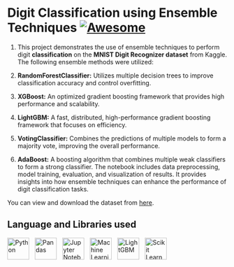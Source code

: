 # Digit Classification using Ensemble Techniques [![Awesome](https://cdn.jsdelivr.net/gh/sindresorhus/awesome@d7305f38d29fed78fa85652e3a63e154dd8e8829/media/badge.svg)](https://github.com/sindresorhus/awesome#readme)

1. This project demonstrates the use of ensemble techniques to perform digit **classification** on the **MNIST Digit Recognizer dataset** from Kaggle. The following ensemble methods were utilized:

1. **RandomForestClassifier:** Utilizes multiple decision trees to improve classification accuracy and control overfitting.
1. **XGBoost:** An optimized gradient boosting framework that provides high performance and scalability.
1. **LightGBM:** A fast, distributed, high-performance gradient boosting framework that focuses on efficiency.
1. **VotingClassifier:** Combines the predictions of multiple models to form a majority vote, improving the overall performance.
1. **AdaBoost:** A boosting algorithm that combines multiple weak classifiers to form a strong classifier. 
The notebook includes data preprocessing, model training, evaluation, and visualization of results. It provides insights into how ensemble techniques can enhance the performance of digit classification tasks.

You can view and download the dataset from [here](https://www.kaggle.com/datasets/animatronbot/mnist-digit-recognizer).

## Language and Libraries used
<img align="left" alt="Python" width="50px" src="https://imgs.search.brave.com/8-8oAD6jzHKqO6WTV6XaQ1AJZO_DITrF0uoAVo5dlfo/rs:fit:500:0:0/g:ce/aHR0cHM6Ly9zMy5k/dWFsc3RhY2sudXMt/ZWFzdC0yLmFtYXpv/bmF3cy5jb20vcHl0/aG9uZG90b3JnLWFz/c2V0cy9tZWRpYS9j/b21tdW5pdHkvbG9n/b3MvcHl0aG9uLWxv/Z28tb25seS5wbmc" style="padding-right:10px;" />
<img align="left" alt="Pandas" width="50px" src="https://numfocus.org/wp-content/uploads/2016/07/pandas-logo-300.png" style="padding-right:10px;" />
<img align="left" alt="Jupyter Notebook" width="50px" src="https://imgs.search.brave.com/4EmYC1AfgR85pGtDtAiWdobPZ-516SyICT2bao0t0jg/rs:fit:500:0:0/g:ce/aHR0cHM6Ly9yYXcu/Z2l0aHVidXNlcmNv/bnRlbnQuY29tL2dp/dGh1Yi9leHBsb3Jl/L2E0NjkxZjA0ZmYy/MTljMWMyYWEwMmZj/NjFmZGE0MWFhNDNm/MTQ1OWEvdG9waWNz/L2p1cHl0ZXItbm90/ZWJvb2svanVweXRl/ci1ub3RlYm9vay5w/bmc" style="padding-right:10px;" />
<img align="left" alt="Machine Learning" width="50px" src="https://t4.ftcdn.net/jpg/03/98/18/19/240_F_398181949_BudYmmAeTPJwDz6HMxwf1PL3ZNIblohm.jpg" style="padding-right:10px;" />
<img align="left" alt="LightGBM" width="50px" src="https://encrypted-tbn0.gstatic.com/images?q=tbn:ANd9GcQfv91caOJhA5HnxYg8WXIBVX-6jXi9NTCPJ8u7vCvKhQ__k8LXWgGaNhBowDtYgVlVBQ&usqp=CAU" style="padding-right:10px;" />
<img align="left" alt="Scikit Learn" width="50px" src="https://encrypted-tbn0.gstatic.com/images?q=tbn:ANd9GcQ7IJhNVZ2UNFUlsJoPlVH3I_xuPqBVTa1GRA&s" style="padding-right:10px;" />

